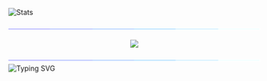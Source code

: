 <img style="height: 270; width: 100%;" alt="Stats"
  src="https://github-readme-stats.vercel.app/api?username=daniel-skliphosovsky&layout=compact&hide_border=true&theme=github_dark&show_icons=true&count_private=true&include_all_commits=true&custom_title=Stats&rank_icon=github&hide_title=true&bg_color=00000000">

<img src="./assets/separator.gif">

<p align="center">
  <img src="https://skillicons.dev/icons?i=cs,github,visualstudio,vscode,bash" height="70" style="vertical-align: middle;" />
</p>

<img src="./assets/separator.gif">

<img src="https://readme-typing-svg.herokuapp.com?font=Fira+Code&pause=900&color=00F7BF&width=530&height=40&lines=.NET,+C%23;MAUI,+WPF;GIT,+GITHUB;VISUAL+STUDIO,+VISUAL+STUDIO+CODE;TERMINAL" alt="Typing SVG" style="vertical-align: middle;">

